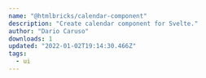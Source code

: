 ```yaml
---
name: "@htmlbricks/calendar-component"
description: "Create calendar component for Svelte."
author: "Dario Caruso"
downloads: 1
updated: "2022-01-02T19:14:30.466Z"
tags: 
  - ui
---
```

